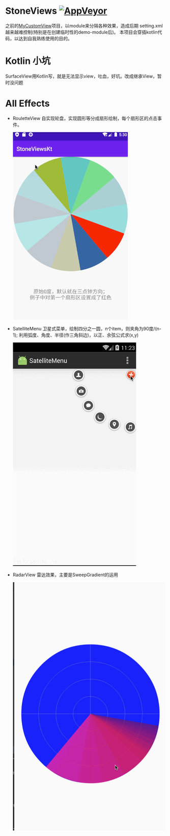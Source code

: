 # StoneViews [![AppVeyor](https://img.shields.io/badge/StoneViews-stone-red.svg)](https://github.com/aa86799/StoneViews)
  之前的[MyCustomView](https://github.com/aa86799/MyCustomView)项目，以module来分隔各种效果，造成后期
  setting.xml越来越难控制(特别是在创建临时性的demo-module后)。
  本项目会穿插kotlin代码，以达到自我熟练使用的目的。

# Kotlin 小坑
  SurfaceView用Kotlin写，就是无法显示view，吐血，好坑。改成继承View，暂时没问题

# All Effects

 - RouletteView 自实现轮盘，实现圆形等分成扇形绘制，每个扇形区的点击事件。

    ![RouletteView](https://github.com/aa86799/images/blob/master/rouletteview2.gif)

 - SatelliteMenu 卫星式菜单，绘制四分之一圆，n个item，则夹角为90度/(n-1); 利用弧度、角度、半径(作三角斜边)，以正、余弦公式求(x,y)

    ![SatelliteMenu](https://github.com/aa86799/images/blob/master/satellitemenu.gif)

 - RadarView 雷达效果，主要是SweepGradient的运用

    ![RadarView](https://github.com/aa86799/images/blob/master/radar.gif)

